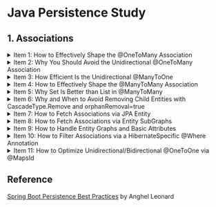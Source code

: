 # Java Persistence Study

## 1. Associations

<details>
<summary>Item 1: How to Effectively Shape the @OneToMany Association</summary>

1. 외래키를 통해 참조하는 쪽이 자식 참조되는 쪽이 부모  
1. 일반적으로 단방향 관계가 쿼리하는 것이 양방향보다 어렵기 때문에 큰 애플리케이션에서는 양방향 관계를 선호([Hibernate docs](http://docs.jboss.org/hibernate/core/3.3/reference/en/html/best-practices.html))
1. 부모없이 자식이 존재할 수 없으므로 항상 Cascade는 부모에서 자식 방향으로 설정
1. 부모 쪽에 mappedBy/orphanRemoval 설정
1. 부모 쪽에 addSomething(), removeSomething()과 같은 헬퍼 메서드를 통해 양방향 연결 관계를 동기화
1. 자식 쪽에서 equals()와 hashCode()를 재정의 필요하며, Lombok을 통한 구현보다 id가 할당되는 경우 hashCode() 값이 바뀌기 때문에 hashCode()는 항상 고정된 값을 반환하고 equals()의 경우 객체의 유형과 기본키를 비교하고 널이면 false를 반환하도록 구현. @NaturalId 또는 데이터베이스에 구애받지 않는 UUID 그리고 두 함수를 재정의하는 것이 좋음[The best way to implement equals, hashCode, and toString with JPA and Hibernate](https://vladmihalcea.com/the-best-way-to-implement-equals-hashcode-and-tostring-with-jpa-and-hibernate/)
1. @OneToMany은 FetchTYpe.LAZY가 기본값이지만, @ManyToOne은 EAGER이므로 자식 쪽에서도 FetchTYpe.LAZY 설정
1. 별도의 SQL 문이나 LazyInitializationException 그리고 순환 참조를 피하기 위해 toString()을 재정의할 때 기본 속성들만 포함
1. 잠재적 혼란/실수 등을 초래할 수 있어 조인 컬럼명을 구체화하기 위한 @JoinColumn 사용

</details>

<details>
<summary>Item 2: Why You Should Avoid the Unidirectional @OneToMany Association</summary>

1. 단방향 연결일 경우 각각의 외래키를 포함한 연결 테이블을 따로 생성하여 양방향 연결보다 더 많은 메모리를 소비
1. 연결 테이블을 따로 생성할 경우 연결 테이블에 추가/삭제하는 하위 엔터티 개수의 추가적인 쿼리가 실행
1. 단방향 연결에서 부모 쪽에서 마지막 자식을 삭제하는 경우, 연결 테이블에서 부모와 관련된 모든 관계를 지우고 나머지 자식을 재삽입
1. 첫 번째 자식을 삭제하는 경우도 그렇고 단방향 연결은 양방향 연결에 비해 성능 패널티가 존재
1. 단방향 연결에서 @OrderColumn을 사용하면 연결 테이블에서 모든 관계를 지우는 방식을 사용하지 않지만, 수정문이 필요
1. 단방향 연결에서 @JoinColumn을 사용하면 기존에 비해 성능을 올릴 수는 있지만, 마찬가지로 수정문이 필요

</details>

<details>
<summary>Item 3: How Efficient Is the Unidirectional @ManyToOne</summary>

1. 단방향 연결일 경우 각각의 외래키를 포함한 연결 테이블을 따로 생성하여 양방향 연결보다 더 많은 메모리를 소비
1. 연결 테이블을 따로 생성할 경우 연결 테이블에 추가/삭제하는 하위 엔터티 개수의 추가적인 쿼리가 실행
1. 단방향 연결에서 부모 쪽에서 마지막 자식을 삭제하는 경우, 연결 테이블에서 부모와 관련된 모든 관계를 지우고 나머지 자식을 재삽입
1. 첫 번째 자식을 삭제하는 경우도 그렇고 단방향 연결은 양방향 연결에 비해 성능 패널티가 존재
1. 단방향 연결에서 @OrderColumn을 사용하면 연결 테이블에서 모든 관계를 지우는 방식을 사용하지 않지만, 수정문이 필요
1. 단방향 연결에서 @JoinColumn을 사용하면 기존에 비해 성능을 올릴 수는 있지만, 마찬가지로 수정문이 필요

</details>

<details>
<summary>Item 4: How to Effectively Shape the @ManyToMany Association</summary>

1. 양방향 @ManyToMany는 두 개체가 서로 부모가 될 수 있고 두 외래키가 연결 테이블에 존재
1. 두 개체 중에서 관계의 주인을 정해 변화를 전파. 반대 쪽은 mappedBy를 추가
1. 항상 Set을 사용
1. 두 개체 간 연관 관계 동기화
1. 한 쪽을 제거할 경우 다른 개체에 의해 참조될 경우가 있기 때문에 CascadeType.All/REMOVE을 지양
1. 개발자가 혼란없이 참조할 수 있도록 @JoinTable 사용
1. 지연 로딩 사용(기본값)
1. equals()와 hashCode() 재정의
1. 별도 SQL 문, 순환 참조 등을 피하기 위해 toString() 재정의 시 주의 필요
1. @ManyToMany 두 양방향 @OneToMany로 대체될 수 있음

</details>

<details>
<summary>Item 5: Why Set Is Better than List in @ManyToMany</summary>

1. List를 사용할 경우 개체 삭제 시 관련된 개체 모두 삭제 후 재삽입하는 반면, Set을 사용하면 단일 삭제문이 실행
1. 데이터를 가져올 때 주어진 컬럼을 통해 정렬하는 @OrderBy와 여분의 컬럼을 사용해 영구적으로 정렬하는 @OrderColumn을 통해 정렬 가능
1. 정렬이 필요한 경우, 하이버네이트가 LinkedHashSet을 통해 정렬된 데이터를 보존하므로 완전한 일관성을 위해 HashSet보다 LinkedHashSet을 사용

</details>

<details>
<summary>Item 6: Why and When to Avoid Removing Child Entities with CascadeType.Remove and orphanRemoval=true</summary>

1. 참조되는 쪽을 삭제하는 경우 CascadeType.REMOVE 또는 orphanRemoval=true가 존재하면 참조하는 쪽에 자동적으로 전파한다는 점에서 동일
1. CascadeType.REMOVE 여부 상관없이 orphanRemoval=true를 통해 관계를 끊으면 삭제문을 통해 연관 개체를 자동적으로 삭제하고 false인 경우는 수정문을 실행. 관계를 끊는 것을 삭제로 보지 않기 때문에 참조하는 개체없이 존재할 수 없는 개체를 삭제할 때 true가 유용
1. CascadeType.REMOVE를 통해 부모 쪽을 삭제할 경우, Persistence Context에 연관 개체들이 존재해야 그렇지 않으면 영향을 받지 않음. 게다가, 부모 삭제문과 자식 삭제문이 개수만큼 실행되므로 성능 패널티 존재
1. orphanRemoval=true를 통해 부모 쪽을 삭제하는 경우에도 동일한 쿼리를 수행
1. 위와 같은 방식은 애플리케이션이 산발적인 삭제를 실행하는 경우나 특히, 관리되는 개체를 삭제할 때 개체 상태 전이를 위해 하이버네이트가 필요하므로 유용. 게다가, Automatic Optimistic Locking mechanism(e.g., @Version)으로부터 이점. 상충되지만, DML문을 줄여 삭제를 효율적으로 해야할 경우 고려해야 함
1. 효율적으로 삭제하기 위해서는 Bulk operation을 사용해야하므로 Automatic Optimistic Locking mechanism을 사용할 수 없음. Persistence Context 동기화 문제는 flushAutomatically = true, clearAutomatically = true를 통해 관리
1. 효율적으로 삭제할 수 있는 4가지 경우:
    1. 하나의 부모가 Persistence Context에 있고 연관된 자식은 없을 때
        ```
        // ChildRepository.java
        public int deleteByParentId(String parentId);
        // ParentRepository.java
        public int deleteById(String id);

        Parent parent = parentRepository.findById(1L);
        childRepository.deleteByParentId(parent.getId());
        parentRepository.deleteById(parent.getId());
        ```
        연관된 자식들이 로드되지 않고 하나의 Parent 삭제문과 하나의 연관된 자식 개체 삭제문이 실행
    1. 다수의 부모가 Persistence Context에 있고 연관된 자식은 없을 때
        ```
        // ChildRepository.java
        @Query("DELETE FROM child c WHERE c.parent IN ?1")
        public int deleteByParents(List<Parent> parents);

        List<Parent> parents = parenRepository.findAll();
        childRepository.deleteByParents(parents);
        parentRepository.deleteAllInBatch(parents);
        ```
        > deleteInBatch(Iterable<T> entities) is deprecated. Use deleteAllInBatch()

        연관된 자식들이 로드되지 않고 다수의 Parent 삭제문과 하나의 연관된 자식 개체 삭제문이 실행
    1. 하나의 부모와 연관된 자식이 Persistence Context에 존재할 때
        ```
        Parent parent = parentRepository.findById(1L);
        childRepository.deleteAllInBatch(parent.getChildern());
        parentRepository.deleteAllInBatch(parent);
        ```
        > deleteAllInBatch(Iterable<T> entities)는 기본적으로 Persistence Context에 대해 flush/clear하지 않으므로 오래된 상태일 수 있음. flushAutomatically = true, clearAutomatically = true, flush() 등을 상황에 따라 추가
            
        하나의 Parent 삭제문과 하나의 연관된 자식 개체 삭제문이 실행
    1. 부모와 자식이 Persistence Context에 없을 때
        ```
        childRepository.deleteByParentId(1L);
        parentRepository.deleteById(1L);
        ```
        하나의 Parent 삭제문과 하나의 연관된 자식 개체 삭제문이 실행
    > 모든 개체를 삭제하는 가장 효율적인 방법은 Bulk Operation을 실행하는 deleteAllInBatch()

</details>

<details>
<summary>Item 7: How to Fetch Associations via JPA Entity</summary>

1. Entity graphs는 지연 로딩 예외와 N + 1 문제를 해결하기 위해 JPA 2.1부터 등장. 단일 선택문으로 로드되어야 할 연관된 개체들을 상세화
1. 동일 개체에 다중, 체인 형식, 서브 그래프로 복잡한 관계도 정의할 수 있음. 또한, 글로벌하고 재사용 가능
1. FetchType semantics를 재정의하기 위해 두 개의 속성을 설정할 수 있음
    1. Fetch graph
        기본 타입으로 attributeNodes에 있는 속성들이 FetchType.EAGER이며, 나머지 속성은 FetchType.LAZY
    1. Load graph
        attributeNodes에 있는 속성들이 FetchType.EAGER이며, 나머지 속성은 명시되거나 기본값
1. Fetch Join은 inner join, Entity Graph는 left outer join으로 데이터를 가져옴
1. Entity graph는 @NamedEntityGraph과 같은 어노테이션, attributePaths(ad hoc entity graphs), EntityManager API에 의해 선언할 수 있음
    1. @NamedEntityGraph
        ```
        @Entity
        @NamedEntityGraph(
            name = "parent-children-graph",
            attributeNodes = {
                @NamedAttributeNode("children")
            }
        )
        public class Parent implements Serializable { 
        ```
        1. Overriding a Query Method or Query Builder Mechanism
            ```
            @Override
            @EntityGraph(value = "parent-children-graph", type = EntityGraphType.FETCH)
            List<Parent> findAll();

            @EntityGraph(value = "parent-children-graph", type = EntityGraphType.FETCH)
            List<Parent> findByAgeLessThenOrderByNameDesc(int age);
            ```
        1. Using Specification
            ```
            public class ParentSpecs {
                public static Specification<Parent> isAgeGt45() {
                    return (Root<Parent> root, CriteriaQuery<?> query, CriteriaBuilder builder) ->
                        builder.greaterThan(root.get("age"), 45);
                }
            }

            public interface ParentRepository extends JpaRepository<Parent, Long>, JpaSpecificationExecutor<Parent> {
                @Override
                @EntityGraph(value = "parent-children-graph", type = EntityGraphType.FETCH)
                List<Parent> findAll(Specification spec);
            }
            ```
        1. @Query and JPQL
            ```
            @EntityGraph(value = "parent-children-graph", type = EntityGraphType.FETCH)
            @Query(value = "SELECT p FROM parent p WHERE 20 < p.age AND p.age < 40")
            List<Parent> findByAgeBetween20And40();
            ```
            > 연관 관계의 소유 개체가 SELECT 목록에 존재해야 함
    
    1. EntityManager  
        getEntitiyGraph(String entityGraphName)을 통해 entity graph를 불러와서 사용

    1. Ad Hoc Entity Graph
        ```
        @Override
        @EntityGraph(
            attributePaths = { "children" }, 
            type = EntityGraphType.FETCH
        )
        List<Child> findAll();
        ```
        @NamedEntityGraph와 마찬가지로 Query Builder mechanism, Specification, 그리고 JPQL 사용
    > Entity graphs를 포함해 다중 즉시 로딩을 통해 연관 관계를 가져오면 동시에 다중 Bag(순서가 없고 중복은 허용하는 컬렉션)을 가져올 수 없는 MultipleBagFetchException이 발생. List를 Set으로 바꾸면 해결은 할 수 있지만, 카테시안 곱이 발생해 중간 결과를 병합하는 과정이 거대해질 수 있기 때문에 최적화되지 않음. 한 번에 한 연관 관계를 가져오는 것이 가장 좋은 해결책[The best way to fix the Hibernate MultipleBagFetchException](https://vladmihalcea.com/hibernate-multiplebagfetchexception/). 또는, spring.jpa.properties.hibernate.default_batch_fetch_size=?를 통해 지정된 수만큼 in절에 부모 key를 사용하게 해주어 최소한의 성능 보장[MultipleBagFetchException](https://jojoldu.tistory.com/457)

    > Native query를 entity graphs와 같이 사용하면 예외 발생

    > 연관 관계를 같이 가져올 때 메모리 내에서 발생하는 페이징을 사용하면 성능 패널티 존재. 반면에, 오직 기본(@Basic) 속성이나 컬렉션이 아닌 연관 개체를 가져오면 LIMIT 또는 couterparts를 통해 데이터베이스에서 가져옴

</details>

<details>
<summary>Item 8: How to Fetch Associations via Entity SubGraphs</summary>

1. Entity Graphs도 큰 트리 구조를 만들거나 필요없는 관계를 가져오는 등으로 성능 패널티가 발생하기 쉬움
1. Sub-graphs는 주로 하위 개체도 다중으로 얽혀있는 복잡한 entity graphs를 만들도록 함
1. @NameEntityGraph and @NamedSubgraph를 통한 정의
    ```
    @Entity
    @NamedEntityGraph(
        name = "parent-children-something-graph",
        attributeNodes = {
            @NamedAttributeNode(value = "children", subgraph = "something-subgraph")
        },
        subgraphs = {
            @NamedSubgraph(
                name = "something-subgraph",
                attributeNodes = {
                    @NamedAttributeNode("something")
                }
            )
        }
    )
    public class Parent implements Serializable {
    
    public interface AuthorRepository extends JpaRepository<Parent, Long> {
        @Override
        @EntityGraph(value = "parent-children-something-graph", type = EntityGraphType.FETCH)
        List<Parent> findAll();
    ```
    Query Builder Mechanism, Specification, and JPQL과도 함께 사용할 수 있음
1. Ad Hoc Entity Graphs를 통한 정의
    ```
    @Override
    @EntityGraph(
        attributePaths = { "children.something" },
        type = EntityGraphType.FETCH
    )
    List<Parent> findAll();
    ```
    Query Builder Mechanism, Specification, and JPQL과도 함께 사용할 수 있음
1. EntityManager를 통한 정의

</details>

<details>
<summary>Item 9: How to Handle Entity Graphs and Basic Attributes</summary>

1. Entity Graph를 사용해 전체가 아닌 몇 가지 기본 속성들만 가져오는 것은 다음과 같은 작업이 필요
    1. Hibernate Bytecode Enhancement 활성화
    1. @Basic(fetch = FetchType.LAZY) 사용
1. 해당 컬럼 타입이 큰 데이터를 저장하는 BLOB, CLOB 등과 같은 경우 성능을 향상시킬 수 있지만, 설정을 적용할 경우 다른 모든 쿼리에도 적용되기 때문에 주의
1. 설정해도 Bytecode Enhancement를 활성화하지 않으면 즉시 로딩으로 가져오기 때문에 아래와 같은 추가 설정 필요
    ```
    buildscript {
        ...

        repositories {
            mavenCentral()
        }

        dependencies {
            ...
            classpath "org.hibernate:hibernate-gradle-plugin:${hibernateVersion}"
        }
    }

    apply plugin: 'org.hibernate.orm'

    hibernate {
        enhance {
            enableLazyInitialization = true
        }
    }
    ```

</details>

<details>
<summary>Item 10: How to Filter Associations via a HibernateSpecific @Where Annotation</summary>

1. @Where을 사용하면 연관된 개체를 필터링해서 가져올 때 유용
1. 개체를 가져오고 추가적인 조회문이 발생하기 때문에 JOIN FETCH WHERE 또는 @NamedEntityGraph 등이 아닌 연관된 개체까지 동시에 가져오지 않아도 되는 경우 사용
1. 동시에 조회해야 하고 필터링도 필요하다면, JOIN FETCH WHERE을 사용하는 것이 좋음

</details>

<details>
<summary>Item 11: How to Optimize Unidirectional/Bidirectional @OneToOne via @MapsId</summary>

1. 일반적인 단방향 @OneToOne은 부모 개체가 연관된 자식 개체를 불러올 때 자식 개체의 id를 알지 못하기 때문에 아래와 같은 JPQL을 실행시켜야 함. 또한, 하위 개체의 id를 모르기 때문에 Second Level Cache에 개체들이 존재해도 데이터베이스에 JPQL 쿼리를 요청. 해결책으로 @NaturalId 또는 쿼리 캐시에 의존하는 방법이 있긴 함
    ```
    @Query("SELECT c FROM child c WHERE c.parent = ?1")
    Child findByParent(Parent parent);
    ```
1. 일반적인 양방향 @OneToOne은 부모 개체만 조회하는 경우 지연 로딩임에도 불구하고 자식 개체를 조회하는 쿼리가 실행되어 조회문이 두 번 발생하는 성능 패너티 존재. 이는 부모 개체의 딜레마로 Hibernate가 자식 참조를 null이나 객체로 할당해야 하는지 모르기 때문. 해결 방법은 Bytecode Enhancement와 @LazyToOne(LazyToOneOption.NO_PROXY)를 부모 개체에 설정하는 방법이나 @OneTOOne과 @MapsId를 사용하는 방법이 있음
1. @MapsId는 사용하면 하위 개체의 기본키가 부모 개체 기본키를 참조하는 외래키가 될 수 있으며, 다음과 같은 이점을 가질 수 있음
    1. 단방향 @OneToOne과 달리 자식 개체가 Second Level Cache에 존재하면 추가적으로 데이터베이스에 요청하지 않아도 됨
    1. 양방향 @OneToOne과 달리 부모 개체를 가져올 때 자식 개체를 가져오기 위한 불필요한 추가 쿼리를 자동적으로 실행하지 않음
    1. 기본키를 공유하기 때문에 기본키와 외래키를 인덱싱할 필요가 없어 메모리 사용량을 줄임
1. 하위 개체의 id는 Hibernate에 의해 설정되어 @GeneratedValue 등을 통해 설정할 필요 없음
1. @MapsId는 @ManyToOne에도 적용될 수 있음
</details>


## Reference

[Spring Boot Persistence Best Practices](https://link.springer.com/book/10.1007/978-1-4842-5626-8) by Anghel Leonard